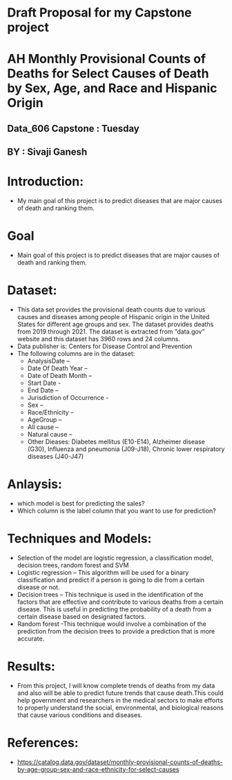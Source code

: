 # Draft Proposal for my Capstone project 

# AH Monthly Provisional Counts of Deaths for Select Causes of Death by Sex, Age, and Race and Hispanic Origin

## Data_606 Capstone : Tuesday

## BY : Sivaji Ganesh

# Introduction:
* My main goal of this project is to predict diseases that are major causes of death and ranking them.


# Goal
* Main goal of this project is to predict diseases that are major causes of death and ranking them.

# Dataset:
* This data set provides the provisional death counts due to various causes and diseases among people of Hispanic origin in the United States for different age         groups and sex. The dataset provides deaths from 2019 through 2021. The dataset is extracted from “data.gov” website and this dataset has 3960 rows and 24           columns.
* Data publisher is: Centers for Disease Control and Prevention 
* The following columns are in the dataset:
  * AnalysisDate – 
  * Date Of Death Year – 
  * Date of Death Month – 
  * Start Date  - 
  * End Date – 
  * Jurisdiction of Occurrence - 
  * Sex –
  * Race/Ethnicity –
  * AgeGroup – 
  * All cause –
  * Natural cause – 
  * Other Dieases: Diabetes mellitus (E10-E14), Alzheimer disease (G30), Influenza and pneumonia (J09-J18), Chronic lower respiratory diseases (J40-J47)


# Anlaysis:
* which model is best for predicting the sales?
* Which column is the label column that you want to use for prediction?


# Techniques and Models:
* Selection of the model are logistic regression, a classification model, decision trees, random forest and SVM 
* Logistic regression – This algorithm will be used for a binary classification and predict if a person is going to die from a certain disease or not.
* Decision trees – This technique is used in the identification of the factors that are effective and contribute to various deaths from a certain disease. This is     useful in predicting the probability of a death from a certain disease based on designated factors.
* Random forest -This technique would involve a combination of the prediction from the decision trees to provide a prediction that is more accurate.



# Results:
* From this project, I will know complete trends of deaths from my data and also will be able to predict future trends that cause death.This could help                 government and researchers in the medical sectors to make efforts to properly understand the social, environmental, and biological reasons that cause various         conditions and diseases.

# References:
* https://catalog.data.gov/dataset/monthly-provisional-counts-of-deaths-by-age-group-sex-and-race-ethnicity-for-select-causes
